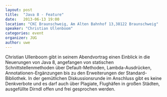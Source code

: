 ```yaml
---
layout: post
title:  "Java 8 - Feature"
date:   2013-06-13 19:00
location: "CKC Braunschweig, Am Alten Bahnhof 13,38122 Braunschweig"
speaker: "Christian Ullenboom"
categories: event
organizer: JUG
author: uwe
---
```

Christian Ullenboom gibt in seinem Abendvortrag einen Einblick in die Neuerungen von Java 8, angefangen von statischen
Schnittstellenmethoden über Default-Methoden, Lambda-Ausdrücken, Annotationen-Ergänzungen bis zu den Erweiterungen der
Standard-Bibliothek. In der gemütlichen Diskussionsrunde im Anschluss gibt es keine Denkverbote und es darf auch über
Plagiate, Flughäfen in großen Städten, ausgefüllte Dirndl offen und frei gesprochen werden.
